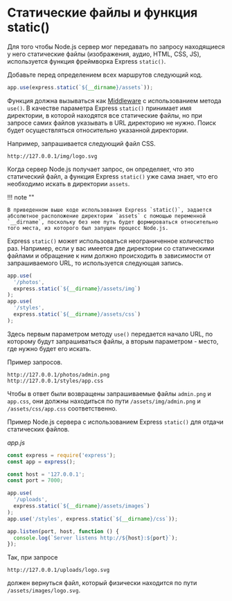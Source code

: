# Статические файлы и функция static()

Для того чтобы Node.js сервер мог передавать по запросу находящиеся у него статические файлы (изображения, аудио, HTML, CSS, JS), используется функция фреймворка Express `static()`.

Добавьте перед определением всех маршрутов следующий код.

```js
app.use(express.static(`${__dirname}/assets`));
```

Функция должна вызываться как [Middleware](middleware.md) с использованием метода `use()`. В качестве параметра Express `static()` принимает имя директории, в которой находятся все статические файлы, но при запросе самих файлов указывать в URL директорию не нужно. Поиск будет осуществляться относительно указанной директории.

Например, запрашивается следующий файл CSS.

```
http://127.0.0.1/img/logo.svg
```

Когда сервер Node.js получает запрос, он определяет, что это статический файл, а функция Express `static()` уже сама знает, что его необходимо искать в директории `assets`.

!!! note ""

    В приведенном выше коде использования Express `static()`, задается абсолютное расположение директории `assets` с помощью переменной `__dirname`, поскольку без нее путь будет формироваться относительно того места, из которого был запущен процесс Node.js.

Express `static()` может использоваться неограниченное количество раз. Например, если у вас имеется две директории со статическими файлами и обращение к ним должно происходить в зависимости от запрашиваемого URL, то используется следующая запись.

```js
app.use(
  '/photos',
  express.static(`${__dirname}/assets/img`)
);
app.use(
  '/styles',
  express.static(`${__dirname}/assets/css`)
);
```

Здесь первым параметром методу `use()` передается начало URL, по которому будут запрашиваться файлы, а вторым параметром - место, где нужно будет его искать.

Пример запросов.

```
http://127.0.0.1/photos/admin.png
http://127.0.0.1/styles/app.css
```

Чтобы в ответ были возвращены запрашиваемые файлы `admin.png` и `app.css`, они должны находиться по пути `/assets/img/admin.png` и `/assets/css/app.css` соответственно.

Пример Node.js сервера с использованием Express `static()` для отдачи статических файлов.

_app.js_

```js
const express = require('express');
const app = express();

const host = '127.0.0.1';
const port = 7000;

app.use(
  '/uploads',
  express.static(`${__dirname}/assets/images`)
);
app.use('/styles', express.static(`${__dirname}/css`));

app.listen(port, host, function () {
  console.log(`Server listens http://${host}:${port}`);
});
```

Так, при запросе

```
http://127.0.0.1/uploads/logo.svg
```

должен вернуться файл, который физически находится по пути `/assets/images/logo.svg`.
